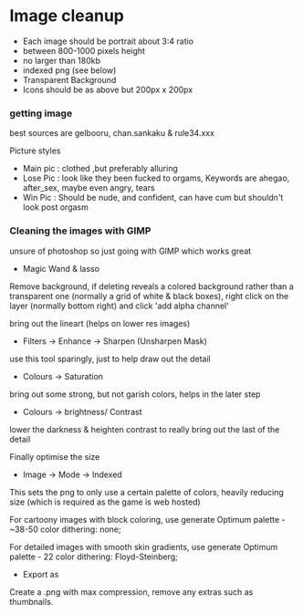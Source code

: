 # Image cleanup

- Each image should be portrait about 3:4 ratio
- between 800-1000 pixels height
- no larger than 180kb
- indexed png (see below)
- Transparent Background
- Icons should be as above but 200px x 200px

### getting image

best sources are gelbooru, chan.sankaku & rule34.xxx

Picture styles

- Main pic : clothed ,but preferably alluring
- Lose Pic : look like they been fucked to orgams, Keywords are ahegao, after_sex, maybe even angry, tears
- Win Pic : Should be nude, and confident, can have cum but shouldn't look post orgasm

### Cleaning the images with GIMP 
unsure of photoshop so just going with GIMP which works great

- Magic Wand & lasso

Remove background, if deleting reveals a colored background rather than a transparent one (normally a grid of white & black boxes), right click on the layer (normally bottom right) and click 'add alpha channel'

bring out the lineart (helps on lower res images)

- Filters -> Enhance -> Sharpen (Unsharpen Mask)

use this tool sparingly, just to help draw out the detail

- Colours -> Saturation

bring out some strong, but not garish colors, helps in the later step

- Colours -> brightness/ Contrast

lower the darkness & heighten contrast to really bring out the last of the detail

Finally optimise the size

- Image -> Mode -> Indexed

This sets the png to only use a certain palette of colors, heavily reducing size (which is required as the game is web hosted)

For cartoony images with block coloring, use 
generate Optimum palette - ~38-50
color dithering: none;

For detailed images with smooth skin gradients, use
generate Optimum palette - 22
color dithering: Floyd-Steinberg;

- Export as

Create a .png with max compression, remove any extras such as thumbnails.